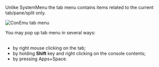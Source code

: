 ﻿Unlike SystemMenu the tab menu contains items related to the current tab/pane/split only.

<img src='http://conemu-maximus5.googlecode.com/svn/files/ConEmuTabMenu.png' alt='ConEmu tab menu' title='ConEmu tab menu'>

You may pop up tab menu in several ways:<br>
<br>
<ul><li>by right mouse clicking on the tab;<br>
</li><li>by holding <b>Shift</b> key and right clicking on the console contents;<br>
</li><li>by pressing Apps+Space.